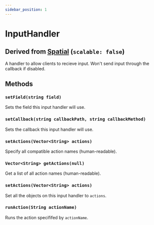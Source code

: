 ```yaml
---
sidebar_position: 1
---
```

# InputHandler
## Derived from [Spatial](../Spatial) (`scalable: false`)

A handler to allow clients to recieve input. Won't send input through the callback if disabled.

## Methods
### `setField(string field)`
Sets the field this input handler will use.

### `setCallback(string callbackPath, string callbackMethod)`
Sets the callback this input handler will use.

### `setActions(Vector<String> actions)`
Specify all compatible action names (human-readable).

### `Vector<String> getActions(null)`
Get a list of all action names (human-readable).

### `setActions(Vector<String> actions)`
Set all the objects on this input handler to `actions`.

### `runAction(String actionName)`
Runs the action specififed by `actionName`.